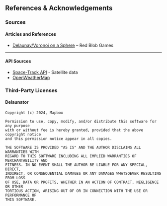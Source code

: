 ## References & Acknowledgements

### Sources

#### Articles and References
- [Delaunay/Voronoi on a Sphere](https://www.redblobgames.com/x/1842-delaunay-voronoi-sphere/) – Red Blob Games

---

#### API Sources
- [Space-Track API](https://www.space-track.org/) - Satellite data 
- [OpenWeatherMap](https://openweathermap.org/api)

### Third-Party Licenses

#### Delaunator
```
Copyright (c) 2024, Mapbox

Permission to use, copy, modify, and/or distribute this software for any purpose
with or without fee is hereby granted, provided that the above copyright notice
and this permission notice appear in all copies.

THE SOFTWARE IS PROVIDED "AS IS" AND THE AUTHOR DISCLAIMS ALL WARRANTIES WITH
REGARD TO THIS SOFTWARE INCLUDING ALL IMPLIED WARRANTIES OF MERCHANTABILITY AND
FITNESS. IN NO EVENT SHALL THE AUTHOR BE LIABLE FOR ANY SPECIAL, DIRECT,
INDIRECT, OR CONSEQUENTIAL DAMAGES OR ANY DAMAGES WHATSOEVER RESULTING FROM LOSS
OF USE, DATA OR PROFITS, WHETHER IN AN ACTION OF CONTRACT, NEGLIGENCE OR OTHER
TORTIOUS ACTION, ARISING OUT OF OR IN CONNECTION WITH THE USE OR PERFORMANCE OF
THIS SOFTWARE.
```
